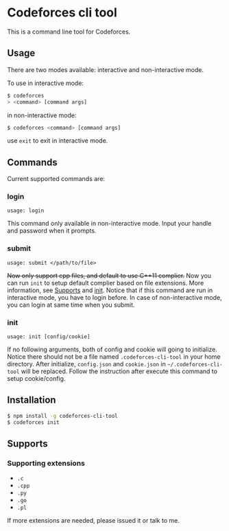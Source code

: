 # Codeforces cli tool

This is a command line tool for Codeforces.

## Usage

There are two modes available: interactive and non-interactive mode.

To use in interactive mode:
```bash
$ codeforces
> <command> [command args]
```
in non-interactive mode:
```bash
$ codeforces <command> [command args]
```

use `exit` to exit in interactive mode.

## Commands

Current supported commands are:

### login
    usage: login
This command only available in non-interactive mode. Input your handle and password when it prompts.


### submit
    usage: submit </path/to/file>
<del>Now only support cpp files, and default to use C++11 complier.</del>
Now you can run `init` to setup default complier based on file extensions. More information, see [Supports](#Supports) and [init](#init).
Notice that if this command are run in interactive mode, you have to login before. In case of non-interactive mode, you can login at same time when you submit.

### init
    usage: init [config/cookie]
If no following arguments, both of config and cookie will going to initialize. Notice there should not be a file named `.codeforces-cli-tool` in your home directory. After initialize, `config.json` and `cookie.json` in `~/.codeforces-cli-tool` will be replaced. Follow the instruction after execute this command to setup cookie/config.

## Installation
```bash
$ npm install -g codeforces-cli-tool
$ codeforces init
```

## Supports

### Supporting extensions
 - `.c`
 - `.cpp`
 - `.py`
 - `.go`
 - `.pl`

If more extensions are needed, please issued it or talk to me.
